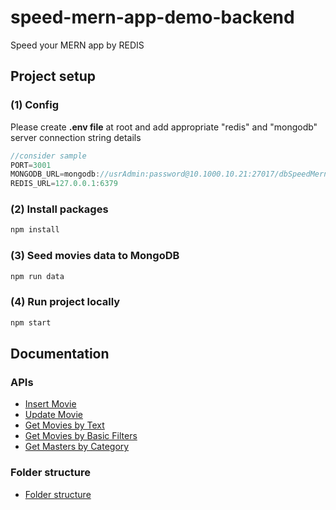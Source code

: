 # speed-mern-app-demo-backend

Speed your MERN app by REDIS

## Project setup

### (1) Config

Please create **.env file** at root and add appropriate "redis" and "mongodb" server connection string details

```js
//consider sample
PORT=3001
MONGODB_URL=mongodb://usrAdmin:password@10.1000.10.21:27017/dbSpeedMernDemo?authSource=admin
REDIS_URL=127.0.0.1:6379
```

### (2) Install packages

```sh
npm install
```

### (3) Seed movies data to MongoDB

```sh
npm run data
```

### (4) Run project locally

```sh
npm start
```

## Documentation

### APIs

- [Insert Movie](./docs/api/01-insert-movie.md)
- [Update Movie](./docs/api/02-update-movie.md)
- [Get Movies by Text](./docs/api/03-get-movies-by-text.md)
- [Get Movies by Basic Filters](./docs/api/04-get-movies-by-basic-filters.md)
- [Get Masters by Category](./docs/api/05-get-masters-by-category.md)

### Folder structure

- [Folder structure](./docs/folder-structure.md)
